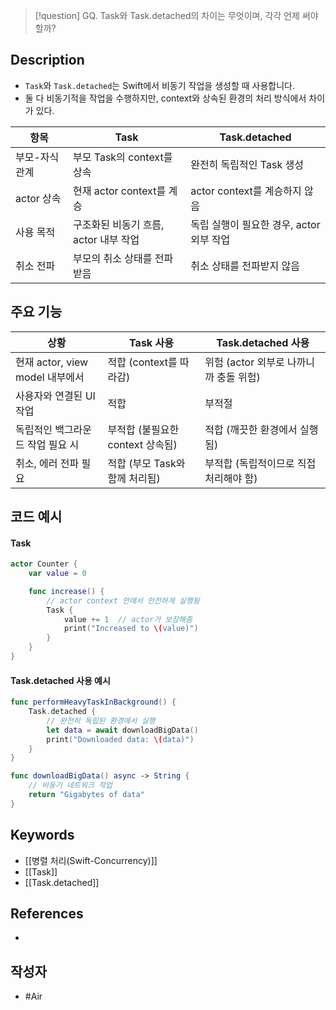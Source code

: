 >[!question]
>GQ. Task와 Task.detached의 차이는 무엇이며, 각각 언제 써야 할까?
## Description
- `Task`와 `Task.detached`는 Swift에서 비동기 작업을 생성할 때 사용합니다.
- 둘 다 비동기적을 작업을 수행하지만, context와 상속된 환경의 처리 방식에서 차이가 있다.

| 항목       | Task                     | Task.detached              |
| -------- | ------------------------ | -------------------------- |
| 부모-자식 관계 | 부모 Task의 context를 상속     | 완전히 독립적인 Task 생성           |
| actor 상속 | 현재 actor context를 계승     | actor context를 계승하지 않음     |
| 사용 목적    | 구조화된 비동기 흐름, actor 내부 작업 | 독립 실행이 필요한 경우, actor 외부 작업 |
| 취소 전파    | 부모의 취소 상태를 전파받음          | 취소 상태를 전파받지 않음             |

## 주요 기능
| 상황                        | Task 사용                | Task.detached 사용          |
| ------------------------- | ---------------------- | ------------------------- |
| 현재 actor, view model 내부에서 | 적합 (context를 따라감)      | 위험 (actor 외부로 나까니까 충돌 위험) |
| 사용자와 연결된 UI 작업            | 적합                     | 부적절                       |
| 독립적인 백그라운드 작업 필요 시        | 부적합 (불필요한 context 상속됨) | 적합 (깨끗한 환경에서 실행됨)         |
| 취소, 에러 전파 필요              | 적합 (부모 Task와 함께 처리됨)   | 부적합 (독립적이므로 직접 처리해야 함)    |

## 코드 예시
#### Task
```Swift
actor Counter {
    var value = 0

    func increase() {
        // actor context 안에서 안전하게 실행됨
        Task {
            value += 1  // actor가 보장해줌
            print("Increased to \(value)")
        }
    }
}
```

#### Task.detached 사용 예시
```Swift
func performHeavyTaskInBackground() {
    Task.detached {
        // 완전히 독립된 환경에서 실행
        let data = await downloadBigData()
        print("Downloaded data: \(data)")
    }
}

func downloadBigData() async -> String {
    // 비동기 네트워크 작업
    return "Gigabytes of data"
}
```

## Keywords
+ [[병렬 처리(Swift-Concurrency)]]
+ [[Task]]
+ [[Task.detached]]

## References
- 

## 작성자
- #Air 